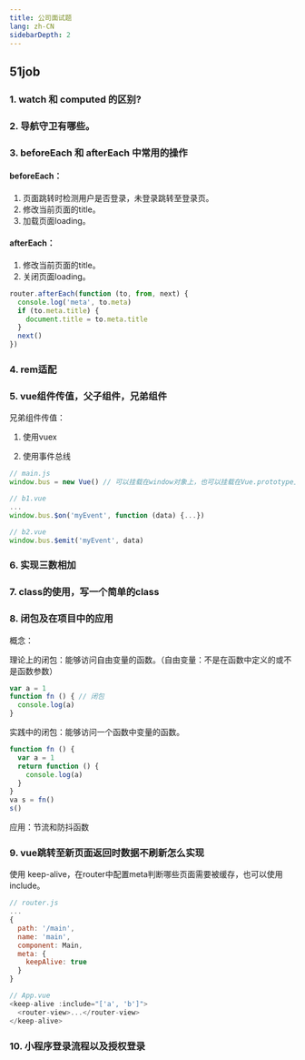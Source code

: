 ```yaml
---
title: 公司面试题
lang: zh-CN
sidebarDepth: 2
---
```


## 51job

### 1. watch 和 computed 的区别?

### 2. 导航守卫有哪些。

### 3. beforeEach 和 afterEach 中常用的操作

#### beforeEach：

1. 页面跳转时检测用户是否登录，未登录跳转至登录页。
2. 修改当前页面的title。
3. 加载页面loading。

#### afterEach：

1. 修改当前页面的title。
2. 关闭页面loading。

```js
router.afterEach(function (to, from, next) {
  console.log('meta', to.meta)
  if (to.meta.title) {
    document.title = to.meta.title
  }
  next()
})
```
### 4. rem适配

### 5. vue组件传值，父子组件，兄弟组件

兄弟组件传值：

1. 使用vuex

2. 使用事件总线

```js
// main.js
window.bus = new Vue() // 可以挂载在window对象上，也可以挂载在Vue.prototype上

// b1.vue
...
window.bus.$on('myEvent', function (data) {...})

// b2.vue
window.bus.$emit('myEvent', data)
```

### 6. 实现三数相加

### 7. class的使用，写一个简单的class

### 8. 闭包及在项目中的应用

概念：

理论上的闭包：能够访问自由变量的函数。（自由变量：不是在函数中定义的或不是函数参数）

```js
var a = 1
function fn () { // 闭包
  console.log(a)
}
```

实践中的闭包：能够访问一个函数中变量的函数。

```js
function fn () {
  var a = 1
  return function () {
    console.log(a)
  }
}
va s = fn()
s()
```

应用：节流和防抖函数

### 9. vue跳转至新页面返回时数据不刷新怎么实现

使用 keep-alive，在router中配置meta判断哪些页面需要被缓存，也可以使用include。

```js
// router.js
...
{
  path: '/main',
  name: 'main',
  component: Main,
  meta: {
    keepAlive: true
  }
}

// App.vue
<keep-alive :include="['a', 'b']">
  <router-view>...</router-view>
</keep-alive>
```

### 10. 小程序登录流程以及授权登录
